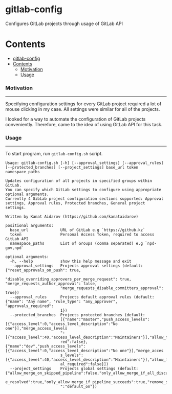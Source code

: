 # gitlab-config

Configures GitLab projects through usage of GitLab API

Contents
========
- [gitlab-config](#gitlab-config)
- [Contents](#contents)
    - [Motivation](#motivation)
    - [Usage](#usage)

### Motivation

---
Specifying configuration settings for every GitLab project required a lot of mouse clicking in my case. All settings were similar for all of the projects.

I looked for a way to automate the configuration of GitLab projects conveniently. Therefore, came to the idea of using GitLab API for this task.

### Usage

---
To start program, run `gitlab-config.sh` script.

```shell
Usage: gitlab-config.sh [-h] [--approval_settings] [--approval_rules] [--protected_branches] [--project_settings] base_url token namespace_paths

Updates configuration of all projects in specified groups within GitLab. 
You can specify which GitLab settings to configure using appropriate optional arguments. 
Currently 4 GibLab project configuration sections supported: Approval settings, Approval rules, Protected branches, General project settings. 

Written by Kanat Aidarov (https://github.com/kanataidarov)

positional arguments:
  base_url              URL of GitLab e.g `https://github.kz`
  token                 Personal Access Token, required to access GitLab API
  namespace_paths       List of Groups (comma separated) e.g `npd-gov,npd`

optional arguments:
  -h, --help            show this help message and exit
  --approval_settings   Projects approval settings (default: {"reset_approvals_on_push": true,
                        "disable_overriding_approvers_per_merge_request": true, "merge_requests_author_approval": false,
                        "merge_requests_disable_committers_approval": true})
  --approval_rules      Projects default approval rules (default: {"name": "Any name", "rule_type": "any_approver", "approvals_required":
                        1})
  --protected_branches  Projects protected branches (default:
                        [{"name":"master","push_access_levels":[{"access_level":0,"access_level_description":"No one"}],"merge_access_levels
                        ":[{"access_level":40,"access_level_description":"Maintainers"}],"allow_force_push":false,"code_owner_approval_requi
                        red":false},{"name":"dev","push_access_levels":[{"access_level":0,"access_level_description":"No one"}],"merge_acces
                        s_levels":[{"access_level":40,"access_level_description":"Maintainers"}],"allow_force_push":false,"code_owner_approv
                        al_required":false}])
  --project_settings    Projects global settings (default: {"allow_merge_on_skipped_pipeline":false,"only_allow_merge_if_all_discussions_ar
                        e_resolved":true,"only_allow_merge_if_pipeline_succeeds":true,"remove_source_branch_after_merge":true,"squash_option
                        ":"default_on"})

```
